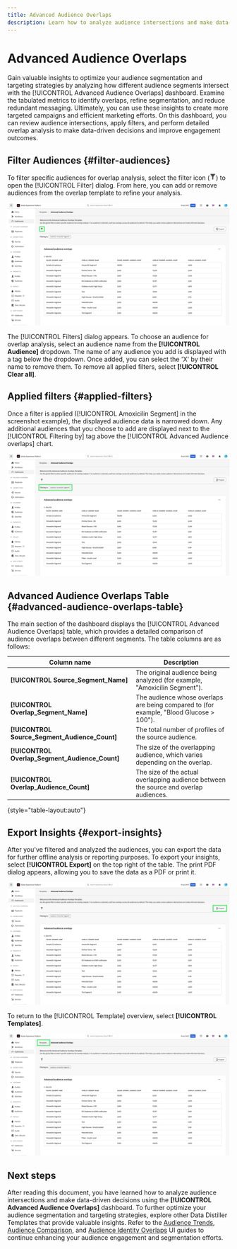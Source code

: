 ```yaml
---
title: Advanced Audience Overlaps  
description: Learn how to analyze audience intersections and make data-driven decisions using the Advanced Audience Overlaps dashboard. Filter audiences, compare overlaps, and export insights to improve targeting strategies.
---
```

# Advanced Audience Overlaps

Gain valuable insights to optimize your audience segmentation and targeting strategies by analyzing how different audience segments intersect with the [!UICONTROL Advanced Audience Overlaps] dashboard. Examine the tabulated metrics to identify overlaps, refine segmentation, and reduce redundant messaging. Ultimately, you can use these insights to create more targeted campaigns and efficient marketing efforts. On this dashboard, you can review audience intersections, apply filters, and perform detailed overlap analysis to make data-driven decisions and improve engagement outcomes.

## Filter Audiences {#filter-audiences}

To filter specific audiences for overlap analysis, select the filter icon (![The filter icon.](../../../images/icons/filter-icon-white.png)) to open the [!UICONTROL Filter] dialog. From here, you can add or remove audiences from the overlap template to refine your analysis.

![The Advanced Audience Overlaps view with the filter icon highlighted.](../../images/sql-insights-query-pro-mode/templates/audience-overlaps-filter-icon.png)

The [!UICONTROL Filters] dialog appears. To choose an audience for overlap analysis, select an audience name from the **[!UICONTROL Audience]** dropdown. The name of any audience you add is displayed with a tag below the dropdown. Once added, you can select the 'X' by their name to remove them. To remove all applied filters, select **[!UICONTROL Clear all]**.

## Applied filters {#applied-filters}

Once a filter is applied ([!UICONTROL Amoxicilin Segment] in the screenshot example), the displayed audience data is narrowed down. Any additional audiences that you choose to add are displayed next to the [!UICONTROL Filtering by] tag above the [!UICONTROL Advanced Audience overlaps] chart.

![The Advanced Audience Overlaps dashboard with Filtering by Amoxicilin Segment highlighted.](../../images/sql-insights-query-pro-mode/templates/audience-overlaps-applied-filters.png)

## Advanced Audience Overlaps Table {#advanced-audience-overlaps-table}

The main section of the dashboard displays the [!UICONTROL Advanced Audience Overlaps] table, which provides a detailed comparison of audience overlaps between different segments. The table columns are as follows:

| Column name                        | Description                                                                                  |
|------------------------------------|----------------------------------------------------------------------------------------------|
| **[!UICONTROL Source_Segment_Name]**           | The original audience being analyzed (for example, "Amoxicilin Segment").                   |
| **[!UICONTROL Overlap_Segment_Name]**          | The audience whose overlaps are being compared to (for example, "Blood Glucose > 100").|
| **[!UICONTROL Source_Segment_Audience_Count]** | The total number of profiles of the source audience.                                      |
| **[!UICONTROL Overlap_Segment_Audience_Count]**| The size of the overlapping audience, which varies depending on the overlap.               |
| **[!UICONTROL Overlap_Audience_Count]**        | The size of the actual overlapping audience between the source and overlap audiences.      |

{style="table-layout:auto"}

## Export Insights {#export-insights}

After you've filtered and analyzed the audiences, you can export the data for further offline analysis or reporting purposes. To export your insights, select **[!UICONTROL Export]** on the top right of the table. The print PDF dialog appears, allowing you to save the data as a PDF or print it.

![The Advanced Audience Overlaps view with Export highlighted.](../../images/sql-insights-query-pro-mode/templates/audience-overlaps-export.png)

To return to the [!UICONTROL Template] overview, select **[!UICONTROL Templates]**.

![The Advanced Audience Overlaps view with Templates highlighted.](../../images/sql-insights-query-pro-mode/templates/audience-overlaps-navigation.png)

## Next steps

After reading this document, you have learned how to analyze audience intersections and make data-driven decisions using the **[!UICONTROL Advanced Audience Overlaps]** dashboard. To further optimize your audience segmentation and targeting strategies, explore other Data Distiller Templates that provide valuable insights. Refer to the [Audience Trends](./trends.md), [Audience Comparison](./comparison.md), and [Audience Identity Overlaps](./identity-overlaps.md) UI guides to continue enhancing your audience engagement and segmentation efforts.

